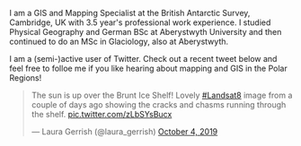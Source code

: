 I am a GIS and Mapping Specialist at the British Antarctic Survey, Cambridge, UK with 3.5 year's professional work experience.
I studied Physical Geography and German BSc at Aberystwyth University and then continued to do an MSc in Glaciology, also at Aberystwyth.


I am a (semi-)active user of Twitter. Check out a recent tweet below and feel free to folloe me if you like hearing about mapping and GIS in the Polar Regions!

<blockquote class="twitter-tweet"><p lang="en" dir="ltr">The sun is up over the Brunt Ice Shelf! Lovely <a href="https://twitter.com/hashtag/Landsat8?src=hash&amp;ref_src=twsrc%5Etfw">#Landsat8</a> image from a couple of days ago showing the cracks and chasms running through the shelf. <a href="https://t.co/zLbSYsBucx">pic.twitter.com/zLbSYsBucx</a></p>&mdash; Laura Gerrish (@laura_gerrish) <a href="https://twitter.com/laura_gerrish/status/1180105495526461441?ref_src=twsrc%5Etfw">October 4, 2019</a></blockquote> <script async src="https://platform.twitter.com/widgets.js" charset="utf-8"></script>